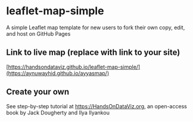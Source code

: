 # leaflet-map-simple
A simple Leaflet map template for new users to fork their own copy, edit, and host on GitHub Pages

## Link to live map (replace with link to your site)
[https://handsondataviz.github.io/leaflet-map-simple/](https://aynuwayhid.github.io/ayyasmap/)

## Create your own
See step-by-step tutorial at https://HandsOnDataViz.org, an open-access book by Jack Dougherty and Ilya Ilyankou
